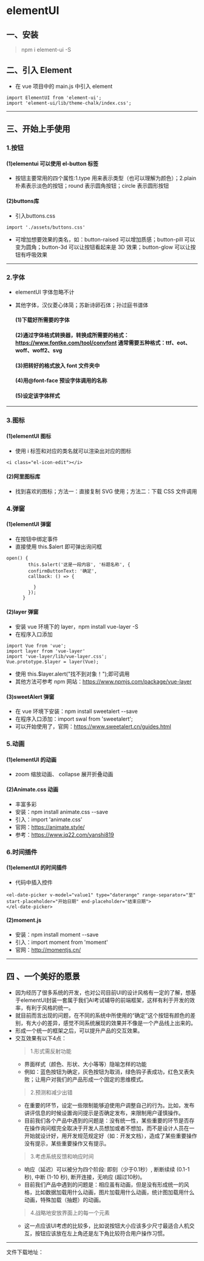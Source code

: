 # elementUI

## 一、安装

> npm i element-ui -S

## 二、引入 Element

- 在 vue 项目中的 main.js 中引入 element

```
import ElementUI from 'element-ui';
import 'element-ui/lib/theme-chalk/index.css';
```
---

## 三、开始上手使用



### 1.按钮

#### (1)elementui 可以使用 el-button 标签

- 按钮主要常用的四个属性:1.type 用来表示类型（也可以理解为颜色）；2.plain 朴素表示淡色的按钮；round 表示圆角按钮；circle 表示圆形按钮

#### (2)buttons库
 - 引入buttons.css
```
import './assets/buttons.css'
```

- 可增加想要效果的类名，如：button-raised 可以增加质感；button-pill 可以变为圆角；button-3d 可以让按钮看起来是 3D 效果；button-glow 可以让按钮有呼吸效果

---

### 2.字体

- elementUI 字体忽略不计

- 其他字体，汉仪菱心体简；苏新诗卵石体；孙过庭书谱体

  #### (1)下载好所需要的字体

  #### (2)通过字体格式转换器，转换成所需要的格式：https://www.fontke.com/tool/convfont 通常需要五种格式：ttf、eot、woff、woff2、svg

  #### (3)把转好的格式放入 font 文件夹中

  #### (4)用@font-face 预设字体调用的名称

  #### (5)设定该字体样式

---

### 3.图标

#### (1)elementUI 图标

- 使用 i 标签和对应的类名就可以渲染出对应的图标

```
<i class="el-icon-edit"></i>
```

#### (2)阿里图标库

- 找到喜欢的图标；方法一：直接复制 SVG 使用；方法二：下载 CSS 文件调用

### 4.弹窗

#### (1)elementUI 弹窗

- 在按钮中绑定事件
- 直接使用 this.$alert 即可弹出询问框

```
open() {
        this.$alert('这是一段内容', '标题名称', {
        confirmButtonText: '确定',
        callback: () => {

          }
        });
      }
```

#### (2)layer 弹窗

- 安装 vue 环境下的 layer，npm install vue-layer -S
- 在程序入口添加

```
import Vue from 'vue';
import layer from 'vue-layer'
import 'vue-layer/lib/vue-layer.css';
Vue.prototype.$layer = layer(Vue);
```

- 使用 this.$layer.alert("找不到对象！");即可调用
- 其他方法可参考 npm 网站：https://www.npmjs.com/package/vue-layer

#### (3)sweetAlert 弹窗

- 在 vue 环境下安装：npm install sweetalert --save
- 在程序入口添加：import swal from 'sweetalert';
- 可以开始使用了，官网：https://www.sweetalert.cn/guides.html

### 5.动画

#### (1)elementUI 的动画

- zoom 缩放动画、 collapse 展开折叠动画

#### (2)Animate.css 动画

- 丰富多彩
- 安装：npm install animate.css --save
- 引入：import 'animate.css'
- 官网：https://animate.style/
- 参考：https://www.jq22.com/yanshi819

### 6.时间插件

#### (1)elementUI 的时间插件

- 代码中插入控件

```
<el-date-picker v-model="value1" type="daterange" range-separator="至" start-placeholder="开始日期" end-placeholder="结束日期">
</el-date-picker>

```

#### (2)moment.js

- 安装：npm install moment --save
- 引入：import moment from 'moment'
- 官网：http://momentjs.cn/

---

## 四 、一个美好的愿景
- 因为经历了很多系统的开发，也对公司目前UI的设计风格有一定的了解，想基于elementUI封装一套属于我们AI考试辅导的前端框架，这样有利于开发的效率，有利于风格的统一。
- 就目前而言出现的问题，在不同的系统中所使用的“确定”这个按钮有颜色的差别，有大小的差异，感觉不同系统展现的效果并不像是一个产品线上出来的。
- 形成一个统一的框架之后，可以提升产品的交互效果。
- 交互效果有以下4点：
  >  1.形式需反射功能
  - 界面样式（颜色、形状、大小等等）隐喻怎样的功能
  - 例如：蓝色按钮为确定，灰色按钮为取消，绿色钩子表成功，红色叉表失败；让用户对我们的产品形成一个固定的思维模式。
  > 2.预测和减少出错
  - 在重要的环节，设定一些限制能够迫使用户调整自己的行为。比如，发布讲评信息的时候设置询问提示是否确定发布，来限制用户谨慎操作。
  - 目前我们各个产品中遇到的问题是：没有统一性，某些重要的环节是否存在操作询问框完全取决于开发人员想加或者不想加，而不是设计人员在一开始就设计好，用开发规范规定好（如：开发文档），造成了某些重要操作没有提示，某些重要操作又有提示。
  > 3.考虑系统反馈和响应时间
  - 响应（延迟）可以被分为四个阶段: 即刻（少于0.1秒）, 断断续续 (0.1-1 秒), 中断 (1-10 秒), 断开连接，无响应 (超过10秒)。
  - 目前我们产品中遇到的问题是：相应虽有动画，但是没有形成统一的风格，比如数据加载用什么动画，图片加载用什么动画，统计图加载用什么动画，特殊加载（抽题）的动画。
   > 4.战略地安放界面上的每一个元素
   - 这一点应该UI考虑的比较多，比如说按钮大小应该多少尺寸最适合人机交互，按钮应该放在左上角还是左下角比较符合用户操作习惯。


---
文件下载地址：